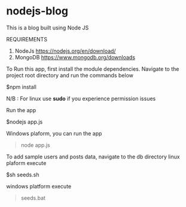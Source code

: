 # nodejs-blog

This is a blog built using Node JS

REQUIREMENTS

1. NodeJs https://nodejs.org/en/download/
2. MongoDB https://www.mongodb.org/downloads

To Run this app, first install the module dependencies. Navigate to the project root directory and run the commands below

$npm install

N/B : For linux use **sudo** if you experience permission issues 

Run the app

$nodejs app.js

Windows plaform, you can run the app

> node app.js

To add sample users and posts data, navigate to the db directory
linux plaform execute

$sh seeds.sh

windows platform execute

> seeds.bat
